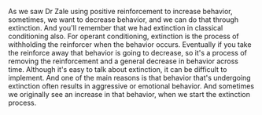 As we saw Dr Zale using positive reinforcement to increase behavior, sometimes,
we want to decrease behavior, and we can do that through extinction. And you'll
remember that we had extinction in classical conditioning also. For operant
conditioning, extinction is the process of withholding the reinforcer when the
behavior occurs. Eventually if you take the reinforce away that behavior is
going to decrease, so it's a process of removing the reinforcement and a
general decrease in behavior across time. Although it's easy to talk about
extinction, it can be difficult to implement. And one of the main reasons is
that behavior that's undergoing extinction often results in aggressive or
emotional behavior. And sometimes we originally see an increase in that
behavior, when we start the extinction process.

